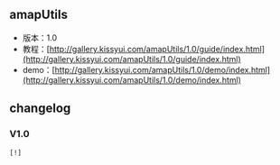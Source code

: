 ## amapUtils

* 版本：1.0
* 教程：[http://gallery.kissyui.com/amapUtils/1.0/guide/index.html](http://gallery.kissyui.com/amapUtils/1.0/guide/index.html)
* demo：[http://gallery.kissyui.com/amapUtils/1.0/demo/index.html](http://gallery.kissyui.com/amapUtils/1.0/demo/index.html)

## changelog

### V1.0

    [!]


